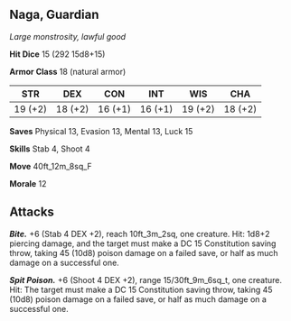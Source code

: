 ## Naga, Guardian

*Large monstrosity, lawful good*

**Hit Dice** 15 (292 15d8+15)

**Armor Class** 18 (natural armor)

| STR     | DEX     | CON     | INT     | WIS     | CHA     |
|---------|---------|---------|---------|---------|---------|
| 19 (+2) | 18 (+2) | 16 (+1) | 16 (+1) | 19 (+2) | 18 (+2) |

**Saves** Physical 13, Evasion 13, Mental 13, Luck 15

**Skills** Stab 4, Shoot 4

**Move** 40ft_12m_8sq_F

**Morale** 12

## Attacks

***Bite.*** +6 (Stab 4 DEX +2), reach 10ft_3m_2sq, one creature. Hit: 1d8+2 piercing damage, and the target must make a DC 15 Constitution saving throw, taking 45 (10d8) poison damage on a failed save, or half as much damage on a successful one.

***Spit Poison.*** +6 (Shoot 4 DEX +2), range 15/30ft_9m_6sq_t, one creature. Hit: The target must make a DC 15 Constitution saving throw, taking 45 (10d8) poison damage on a failed save, or half as much damage on a successful one.

